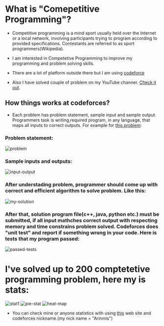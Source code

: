# What is "Comepetitive Programming"?
 - Competitive programming is a mind sport usually held over the Internet or a local network, involving participants trying to program according to provided specifications. Contestants are referred to as sport programmers(Wikipedia).
 
 - I am interested in Competetive Programming to improve my programming and problem solving skills.
 
 - There are a lot of platform outside there but I am using [codeforce](https://codeforces.com/)
 
 - Also I have solved couple of problem on my YouTube channer. [Check it out](https://www.youtube.com/watch?v=ptYE67pT4RU&list=PLB3scnRGX8FBaLBkiRtP8ljI1VfulGekl). 
 
 ## How things works at codeforces?
 - Each problem has problem statement, sample input and sample output. Programmers task is writing,required program, in any language, that maps all inputs to correct outputs. For example for [this problem](https://codeforces.com/problemset/problem/1095/A): 

### Problem statement:
![problem](https://user-images.githubusercontent.com/56651041/111890031-e876ec00-89f6-11eb-9988-9dedb1a5b181.PNG)
### Sample inputs and outputs:
![input-output](https://user-images.githubusercontent.com/56651041/111890030-e7de5580-89f6-11eb-915d-6d66b32192ba.PNG)

### After understading problem, programmer should come up with correct and efficient algorithm to solve problem. Like this:
![my-solution](https://user-images.githubusercontent.com/56651041/111890033-e90f8280-89f6-11eb-9b63-668d2498cc55.PNG)

### After that, solution program file(c++, java, python etc.) must be submitted, if all input mathches correct output with respecting memory and time constrains problem solved. Codeforces does "unit test" and report if something wrong in your code. Here is tests that my program passed:
![passed-tests](https://user-images.githubusercontent.com/56651041/111890034-e90f8280-89f6-11eb-8d59-aadfe41ef620.PNG)

# I've solved up to 200 comptetetive programming problem, here my is stats:
![stat1](https://user-images.githubusercontent.com/56651041/111890037-ea40af80-89f6-11eb-9c12-2fc3b40f285b.PNG)
![pie-stat](https://user-images.githubusercontent.com/56651041/111890035-e9a81900-89f6-11eb-8cb5-2879f982f7cf.PNG)
![heat-map](https://user-images.githubusercontent.com/56651041/111890032-e876ec00-89f6-11eb-9f26-7de729c66ec1.PNG)

- You can check mine or anyone statistics with using [this](https://cfviz.netlify.app/) web site and codeforces nickname.(my nick name = "Arinmis")


